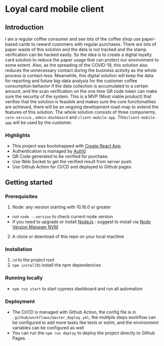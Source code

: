 # Loyal card mobile client
## Introduction
I am a regular coffee consumer and see lots of the coffee shop use paper-based cards to reward customers with regular purchases. There are lots of paper waste of this solution and the data is not tracked and the stamp verification can be hacked easily.
So the idea is to create a digital loyalty card solution to reduce the paper usage that can protect our environment to some extent. Also, as the spreading of the COVID-19, this solution also reduces the unnecessary contact during the business activity as the whole process is contact-less. Meanwhile, this digital solution will keep the data for reporting and future big-data analysis for the customer coffee consumption behavior if the data collection is accumulated to a certain amount, and the scan verification on the one time QR code token can make sure the security of the system.
This is a MVP (Most viable product) that verifies that the solution is feasible and makes sure the core functionalities are achieved, there will be an ongoing development road-map to extend the features of this solution.
The whole solution consists of three components, `core-service` , `admin-dashboard` and `client-mobile-app`.
This`client-mobile-app` will be used by the customer.
### Highlights
- This project was bootstrapped with [Create React App](https://github.com/facebook/create-react-app).
- Authentication is managed by [Auth0](https://auth0.com/)
- QR Code generated to be verified for purchase.
- Use Web Socket to get the verified result from server push.
- Use Github Action for CI/CD and deployed to Github pages
## Getting started
### Prerequisites
1. Node: any version starting with 10.16.0 or greater
  - run `node --version` to check current node version
  - If you need to upgrade or install [NodeJs](http://nodejs.org/) : suggest to install via [Node Version Manager NVM](https://github.com/creationix/nvm)
2. A clone or download of this repo on your local machine
### Installation
1. `cd` to the project root
2. `npm install`to install the npm dependencies
### Running locally
- `npm run start` to start cypress dashboard and run all automation
### Deployment
- The CI/CD is managed with Github Action, the config file is in `.github/workflows/master_deploy.yml`, the multiple steps workflow can be configured to add more tasks like tests or eslint, and the environment variables can be configured as well
- You can run the `npm run deploy` to deploy the project directly to Github Pages.
